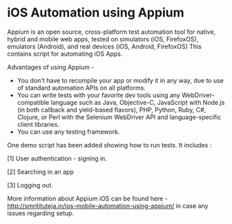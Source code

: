 iOS Automation using Appium
=============
Appium is an open source, cross-platform test automation tool for native, hybrid and mobile web apps, tested on simulators (iOS, FirefoxOS), emulators (Android), and real devices (iOS, Android, FirefoxOS)
This contains script for automating iOS Apps.


Advantages of using Appium -

- You don't have to recompile your app or modify it in any way, due to use of standard automation APIs on all platforms.
- You can write tests with your favorite dev tools using any WebDriver-compatible language such as Java, Objective-C, JavaScript with Node.js (in both callback and yield-based flavors), PHP, Python, Ruby, C#, Clojure, or Perl with the Selenium WebDriver API and language-specific client libraries.
- You can use any testing framework.



One demo script has been added showing how to run tests. 
It includes :

[1] User authentication - signing in.

[2] Searching in an app

[3] Logging out.

More information about Appium iOS can be found here - http://smritituteja.in/ios-mobile-automation-using-appium/ in case any issues regarding setup.
